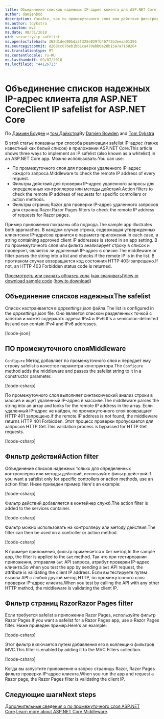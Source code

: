 ```yaml
---
title: Объединение списков надежных IP-адрес клиента для ASP.NET Core
author: damienbod
description: Узнайте, как по промежуточного слоя или действия фильтров для проверки IP-адресов на основе списка утвержденных IP-адреса записи.
ms.author: tdykstra
ms.custom: mvc
ms.date: 08/31/2018
uid: security/ip-safelist
ms.openlocfilehash: 362d1ded00bda3f328e029fb467f2b3eeaa01396
ms.sourcegitcommit: 8268cc67beb1bb1ca470abb0e28b15a7a71b8204
ms.translationtype: MT
ms.contentlocale: ru-RU
ms.lasthandoff: 09/07/2018
ms.locfileid: "44126713"
---
```

# <a name="client-ip-safelist-for-aspnet-core"></a><span data-ttu-id="840c0-103">Объединение списков надежных IP-адрес клиента для ASP.NET Core</span><span class="sxs-lookup"><span data-stu-id="840c0-103">Client IP safelist for ASP.NET Core</span></span>

<span data-ttu-id="840c0-104">По [Дэмиен Боуден](https://twitter.com/damien_bod) и [том Дайкстра](https://github.com/tdykstra)</span><span class="sxs-lookup"><span data-stu-id="840c0-104">By [Damien Bowden](https://twitter.com/damien_bod) and [Tom Dykstra](https://github.com/tdykstra)</span></span>
 
<span data-ttu-id="840c0-105">В этой статье показаны три способа реализации safelist IP-адрес (также известный как белый список) в приложении ASP.NET Core.</span><span class="sxs-lookup"><span data-stu-id="840c0-105">This article shows three ways to implement an IP safelist (also known as a whitelist) in an ASP.NET Core app.</span></span> <span data-ttu-id="840c0-106">Можно использовать:</span><span class="sxs-lookup"><span data-stu-id="840c0-106">You can use:</span></span>

* <span data-ttu-id="840c0-107">По промежуточного слоя для проверки удаленного IP-адрес каждого запроса.</span><span class="sxs-lookup"><span data-stu-id="840c0-107">Middleware to check the remote IP address of every request.</span></span>
* <span data-ttu-id="840c0-108">Фильтры действий для проверки IP-адрес удаленного запросы для определенных контроллеров или методы действий.</span><span class="sxs-lookup"><span data-stu-id="840c0-108">Action filters to check the remote IP address of requests for specific controllers or action methods.</span></span>
* <span data-ttu-id="840c0-109">Фильтры страниц Razor для проверки IP-адрес удаленного запросов для страниц Razor.</span><span class="sxs-lookup"><span data-stu-id="840c0-109">Razor Pages filters to check the remote IP address of requests for Razor pages.</span></span>

<span data-ttu-id="840c0-110">Пример приложения показаны оба подхода.</span><span class="sxs-lookup"><span data-stu-id="840c0-110">The sample app illustrates both approaches.</span></span> <span data-ttu-id="840c0-111">В каждом случае строка, содержащая утвержденных клиентских IP-адресов хранится в параметр приложения.</span><span class="sxs-lookup"><span data-stu-id="840c0-111">In each case, a string containing approved client IP addresses is stored in an app setting.</span></span> <span data-ttu-id="840c0-112">В по промежуточного слоя или фильтр анализирует строку в список и проверяет, является ли удаленный IP-адрес в списке.</span><span class="sxs-lookup"><span data-stu-id="840c0-112">The middleware or filter parses the string into a list and  checks if the remote IP is in the list.</span></span> <span data-ttu-id="840c0-113">В противном случае возвращается код состояния HTTP 403-запрещено.</span><span class="sxs-lookup"><span data-stu-id="840c0-113">If not, an HTTP 403 Forbidden status code is returned.</span></span>

<span data-ttu-id="840c0-114">[Просмотреть или скачать образец кода](https://github.com/aspnet/Docs/tree/master/aspnetcore/security/ip-safelist/samples/2.x/ClientIpAspNetCore) ([как скачивать](xref:tutorials/index#how-to-download-a-sample))</span><span class="sxs-lookup"><span data-stu-id="840c0-114">[View or download sample code](https://github.com/aspnet/Docs/tree/master/aspnetcore/security/ip-safelist/samples/2.x/ClientIpAspNetCore) ([how to download](xref:tutorials/index#how-to-download-a-sample))</span></span>

## <a name="the-safelist"></a><span data-ttu-id="840c0-115">Объединение списков надежных</span><span class="sxs-lookup"><span data-stu-id="840c0-115">The safelist</span></span>

<span data-ttu-id="840c0-116">Список настраивается в *appsettings.json* файла.</span><span class="sxs-lookup"><span data-stu-id="840c0-116">The list is configured in the *appsettings.json* file.</span></span> <span data-ttu-id="840c0-117">Оно является списком разделенных точкой с запятой и может содержать адреса IPv4 и IPv6.</span><span class="sxs-lookup"><span data-stu-id="840c0-117">It's a semicolon-delimited list and can contain IPv4 and IPv6 addresses.</span></span>

[!code-json[](ip-safelist/samples/2.x/ClientIpAspNetCore/appsettings.json?highlight=2)]

## <a name="middleware"></a><span data-ttu-id="840c0-118">ПО промежуточного слоя</span><span class="sxs-lookup"><span data-stu-id="840c0-118">Middleware</span></span>

<span data-ttu-id="840c0-119">`Configure` Метод добавляет по промежуточного слоя и передает ему строку safelist в качестве параметра конструктора.</span><span class="sxs-lookup"><span data-stu-id="840c0-119">The `Configure` method adds the middleware and passes the safelist string to it in a constructor parameter.</span></span>

[!code-csharp[](ip-safelist/samples/2.x/ClientIpAspNetCore/Startup.cs?name=snippet_Configure&highlight=7)]

<span data-ttu-id="840c0-120">По промежуточного слоя выполняет синтаксический анализ строки в массив и ищет удаленный IP-адрес в массиве.</span><span class="sxs-lookup"><span data-stu-id="840c0-120">The middleware parses the string into an array and looks for the remote IP address in the array.</span></span> <span data-ttu-id="840c0-121">Если удаленный IP-адрес не найден, по промежуточного слоя возвращает HTTP 401 запрещено.</span><span class="sxs-lookup"><span data-stu-id="840c0-121">If the remote IP address is not found, the middleware returns HTTP 401 Forbidden.</span></span> <span data-ttu-id="840c0-122">Этот процесс проверки пропускается для запросов HTTP Get.</span><span class="sxs-lookup"><span data-stu-id="840c0-122">This validation process is bypassed for HTTP Get requests.</span></span>

[!code-csharp[](ip-safelist/samples/2.x/ClientIpAspNetCore/AdminSafeListMiddleware.cs?name=snippet_ClassOnly)]

## <a name="action-filter"></a><span data-ttu-id="840c0-123">Фильтр действий</span><span class="sxs-lookup"><span data-stu-id="840c0-123">Action filter</span></span>

<span data-ttu-id="840c0-124">Объединение списков надежных только для определенных контроллеров или методы действий, используйте фильтр действий.</span><span class="sxs-lookup"><span data-stu-id="840c0-124">If you want a safelist only for specific controllers or action methods, use an action filter.</span></span> <span data-ttu-id="840c0-125">Ниже приведен пример:</span><span class="sxs-lookup"><span data-stu-id="840c0-125">Here's an example:</span></span> 

[!code-csharp[](ip-safelist/samples/2.x/ClientIpAspNetCore/Filters/ClientIdCheckFilter.cs)]

<span data-ttu-id="840c0-126">Фильтр действий добавляется в контейнер служб.</span><span class="sxs-lookup"><span data-stu-id="840c0-126">The action filter is added to the services container.</span></span>

[!code-csharp[](ip-safelist/samples/2.x/ClientIpAspNetCore/Startup.cs?name=snippet_ConfigureServices&highlight=3)]

<span data-ttu-id="840c0-127">Фильтр можно использовать на контроллеру или методу действия.</span><span class="sxs-lookup"><span data-stu-id="840c0-127">The filter can then be used on a controller or action method.</span></span>

[!code-csharp[](ip-safelist/samples/2.x/ClientIpAspNetCore/Controllers/ValuesController.cs?name=snippet_Filter&highlight=1)]

<span data-ttu-id="840c0-128">В примере приложения, фильтр применяется к `Get` метод.</span><span class="sxs-lookup"><span data-stu-id="840c0-128">In the sample app, the filter is applied to the `Get` method.</span></span> <span data-ttu-id="840c0-129">Так что при тестировании приложения, отправляя `Get` API запроса, атрибут проверки IP-адрес клиента.</span><span class="sxs-lookup"><span data-stu-id="840c0-129">So when you test the app by sending a `Get` API request, the attribute is validating the client IP address.</span></span> <span data-ttu-id="840c0-130">Если вы тестируете путем вызова API с любой другой метод HTTP, по промежуточного слоя проверки IP-адрес клиента.</span><span class="sxs-lookup"><span data-stu-id="840c0-130">When you test by calling the API with any other HTTP method, the middleware is validating the client IP.</span></span>

## <a name="razor-pages-filter"></a><span data-ttu-id="840c0-131">Фильтр страниц Razor</span><span class="sxs-lookup"><span data-stu-id="840c0-131">Razor Pages filter</span></span> 

<span data-ttu-id="840c0-132">Если требуется safelist в приложение Razor Pages, используйте фильтр Razor Pages.</span><span class="sxs-lookup"><span data-stu-id="840c0-132">If you want a safelist for a Razor Pages app, use a Razor Pages filter.</span></span> <span data-ttu-id="840c0-133">Ниже приведен пример:</span><span class="sxs-lookup"><span data-stu-id="840c0-133">Here's an example:</span></span> 

[!code-csharp[](ip-safelist/samples/2.x/ClientIpAspNetCore/Filters/ClientIdCheckPageFilter.cs)]

<span data-ttu-id="840c0-134">Этот фильтр включается путем добавления его в коллекцию фильтров MVC.</span><span class="sxs-lookup"><span data-stu-id="840c0-134">This filter is enabled by adding it to the MVC Filters collection.</span></span>

[!code-csharp[](ip-safelist/samples/2.x/ClientIpAspNetCore/Startup.cs?name=snippet_ConfigureServices&highlight=7-9)]

<span data-ttu-id="840c0-135">Когда вы запустите приложение и запрос страницы Razor, Razor Pages фильтр проверки IP-адрес клиента.</span><span class="sxs-lookup"><span data-stu-id="840c0-135">When you run the app and request a Razor page, the Razor Pages filter is validating the client IP.</span></span>

## <a name="next-steps"></a><span data-ttu-id="840c0-136">Следующие шаги</span><span class="sxs-lookup"><span data-stu-id="840c0-136">Next steps</span></span>

<span data-ttu-id="840c0-137">[Дополнительные сведения о по промежуточного слоя ASP.NET Core](xref:fundamentals/middleware/index).</span><span class="sxs-lookup"><span data-stu-id="840c0-137">[Learn more about ASP.NET Core Middleware](xref:fundamentals/middleware/index).</span></span>
